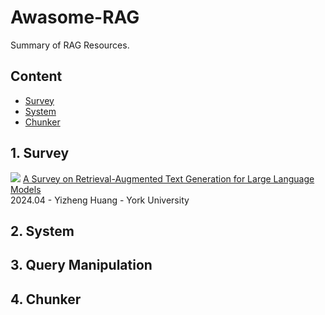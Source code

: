 # Awasome-RAG
Summary of RAG Resources.

## Content

- [Survey](#1-survey)
- [System](#2-system)
- [Chunker](#4-chunker)
## 1. Survey
![](https://img.shields.io/badge/orange) [A Survey on Retrieval-Augmented Text Generation for Large Language Models](https://arxiv.org/abs/2404.10981)  
2024.04 - Yizheng Huang - York University

## 2. System

## 3. Query Manipulation

## 4. Chunker

